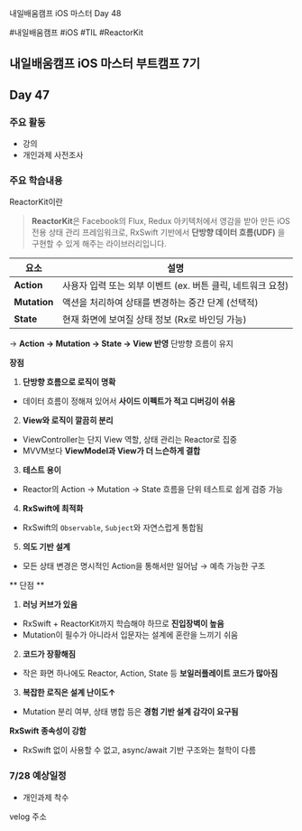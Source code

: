 
내일배움캠프 iOS 마스터 Day 48

#내일배움캠프 #iOS #TIL #ReactorKit

## 내일배움캠프 iOS 마스터 부트캠프 7기

## Day 47

### 주요 활동
- 강의
- 개인과제 사전조사


### 주요 학습내용

ReactorKit이란

> **ReactorKit**은 Facebook의 Flux, Redux 아키텍처에서 영감을 받아 만든 iOS 전용 상태 관리 프레임워크로,
> RxSwift 기반에서 **단방향 데이터 흐름(UDF)** 을 구현할 수 있게 해주는 라이브러리입니다.

| 요소           | 설명                                    |
| ------------ | ------------------------------------- |
| **Action**   | 사용자 입력 또는 외부 이벤트 (ex. 버튼 클릭, 네트워크 요청) |
| **Mutation** | 액션을 처리하여 상태를 변경하는 중간 단계 (선택적)         |
| **State**    | 현재 화면에 보여질 상태 정보 (Rx로 바인딩 가능)         |

→ **Action → Mutation → State → View 반영**
단방향 흐름이 유지

**장점**

1. **단방향 흐름으로 로직이 명확**

* 데이터 흐름이 정해져 있어서 **사이드 이펙트가 적고 디버깅이 쉬움**

2. **View와 로직이 깔끔히 분리**

* ViewController는 단지 View 역할, 상태 관리는 Reactor로 집중
* MVVM보다 **ViewModel과 View가 더 느슨하게 결합**

3. **테스트 용이**

* Reactor의 Action → Mutation → State 흐름을 단위 테스트로 쉽게 검증 가능

4. **RxSwift에 최적화**

* RxSwift의 `Observable`, `Subject`와 자연스럽게 통합됨

 5. **의도 기반 설계**

* 모든 상태 변경은 명시적인 Action을 통해서만 일어남 → 예측 가능한 구조

** 단점 **

1. **러닝 커브가 있음**

* RxSwift + ReactorKit까지 학습해야 하므로 **진입장벽이 높음**
* Mutation이 필수가 아니라서 입문자는 설계에 혼란을 느끼기 쉬움

2. **코드가 장황해짐**

* 작은 화면 하나에도 Reactor, Action, State 등 **보일러플레이트 코드가 많아짐**

3. **복잡한 로직은 설계 난이도↑**

* Mutation 분리 여부, 상태 병합 등은 **경험 기반 설계 감각이 요구됨**

**RxSwift 종속성이 강함**

* RxSwift 없이 사용할 수 없고, async/await 기반 구조와는 철학이 다름



### 7/28 예상일정
- 개인과제 착수

velog 주소    

